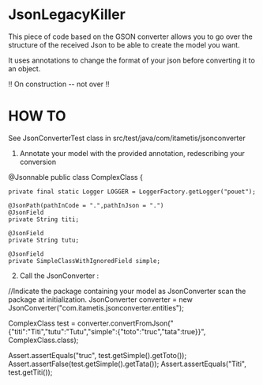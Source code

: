 # JsonLegacyKiller

This piece of code based on the GSON converter allows you to go over
the structure of the received Json to be able to create the model you want.

It uses annotations to change the format of your json before converting it to an object.

!! On construction -- not over !!


# HOW TO

See JsonConverterTest class in src/test/java/com/itametis/jsonconverter

1) Annotate your model with the provided annotation, redescribing your conversion

@Jsonnable
public class ComplexClass {

    private final static Logger LOGGER = LoggerFactory.getLogger("pouet");

    @JsonPath(pathInCode = ".",pathInJson = ".")
    @JsonField
    private String titi;

    @JsonField
    private String tutu;

    @JsonField
    private SimpleClassWithIgnoredField simple;


2) Call the JsonConverter :

//Indicate the package containing your model as JsonConverter scan the package at initialization.
JsonConverter converter = new JsonConverter("com.itametis.jsonconverter.entities");

ComplexClass test = converter.convertFromJson("{\"titi\":\"Titi\",\"tutu\":\"Tutu\",\"simple\":{\"toto\":\"truc\",\"tata\":true}}", ComplexClass.class);

Assert.assertEquals("truc", test.getSimple().getToto());
Assert.assertFalse(test.getSimple().getTata());
Assert.assertEquals("Titi", test.getTiti());
